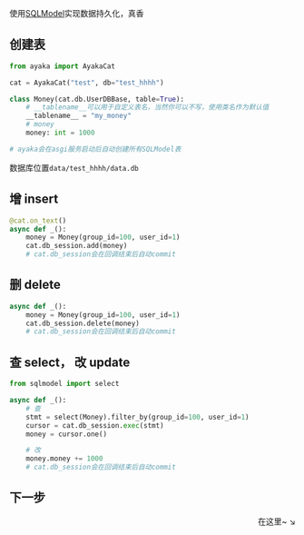 使用[SQLModel](https://sqlmodel.tiangolo.com/)实现数据持久化，真香

## 创建表

```py
from ayaka import AyakaCat

cat = AyakaCat("test", db="test_hhhh")

class Money(cat.db.UserDBBase, table=True):
    # __tablename__可以用于自定义表名，当然你可以不写，使用类名作为默认值
    __tablename__ = "my_money"
    # money
    money: int = 1000

# ayaka会在asgi服务启动后自动创建所有SQLModel表
```

数据库位置`data/test_hhhh/data.db`

## 增 insert

```py
@cat.on_text()
async def _():
    money = Money(group_id=100, user_id=1)
    cat.db_session.add(money)
    # cat.db_session会在回调结束后自动commit
```

## 删 delete

```py
async def _():
    money = Money(group_id=100, user_id=1)
    cat.db_session.delete(money)
    # cat.db_session会在回调结束后自动commit
```

## 查 select， 改 update

```py
from sqlmodel import select

async def _():
    # 查
    stmt = select(Money).filter_by(group_id=100, user_id=1)
    cursor = cat.db_session.exec(stmt)
    money = cursor.one()

    # 改
    money.money += 1000
    # cat.db_session会在回调结束后自动commit
```

## 下一步

<div align="right">
    在这里~ ↘
</div>
